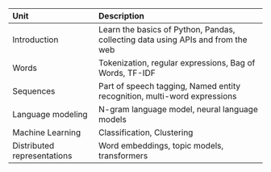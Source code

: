 |Unit | Description|
|:----|:-----------|
|Introduction | Learn the basics of Python, Pandas, collecting data using APIs and from the web |
|Words | Tokenization, regular expressions, Bag of Words, TF-IDF |
|Sequences | Part of speech tagging, Named entity recognition, multi-word expressions |
|Language modeling | N-gram language model, neural language models |
|Machine Learning | Classification, Clustering |
|Distributed representations | Word embeddings, topic models, transformers |
